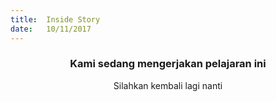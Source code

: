 ```yaml
---
title:  Inside Story
date:   10/11/2017
---
```


### <center>Kami sedang mengerjakan pelajaran ini</center>
<center>Silahkan kembali lagi nanti</center>
